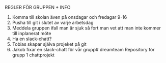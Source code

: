 REGLER FÖR GRUPPEN + INFO
1) Komma till skolan även på onsdagar och fredagar 9-16
2) Pusha till git i slutet av varje arbetsdag
3) Meddela gruppen ifall man är sjuk så fort man vet att man inte kommer till inplanerat möte
4) Ha en slack-chatt?
5) Tobias skapar själva projeket på git
6) Jakob fixar en slack-chatt för vår grupp# dreamteam
Repository för grupp 1  chattprojekt 
